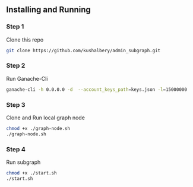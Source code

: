 ## Installing and Running

### Step 1

Clone this repo

```sh
git clone https://github.com/kushalbery/admin_subgraph.git
```

### Step 2

Run Ganache-Cli

```sh
ganache-cli -h 0.0.0.0 -d  --account_keys_path=keys.json -l=15000000
```

### Step 3

Clone and Run local graph node

```sh
chmod +x ./graph-node.sh
./graph-node.sh
```

### Step 4

Run subgraph

```sh
chmod +x ./start.sh
./start.sh
```
